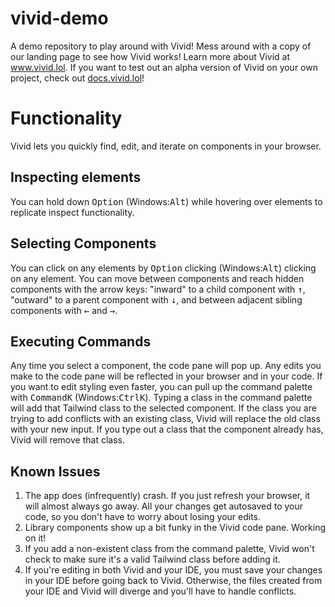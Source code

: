 # vivid-demo
A demo repository to play around with Vivid! Mess around with a copy of our landing page to see how Vivid works! Learn more about Vivid at www.vivid.lol. If you want to test out an alpha version of Vivid on your own project, check out [docs.vivid.lol](www.docs.vivid.lol)!

# Functionality

Vivid lets you quickly find, edit, and iterate on components in your browser.

## Inspecting elements

You can hold down <kbd>Option</kbd> (Windows:<kbd>Alt</kbd>) while hovering over elements to replicate inspect functionality. 

## Selecting Components

You can click on any elements by <kbd>Option</kbd> clicking (Windows:<kbd>Alt</kbd>) clicking on any element. You can move between components and reach hidden components with the arrow keys: "inward" to a child component with <kbd>↑</kbd>, "outward" to a parent component with <kbd>↓</kbd>, and between adjacent sibling components with <kbd>←</kbd> and <kbd>→</kbd>.

## Executing Commands

Any time you select a component, the code pane will pop up. Any edits you make to the code pane will be reflected in your browser and in your code. If you want to edit styling even faster, you can pull up the command palette with <kbd>Command</kbd><kbd>K</kbd> (Windows:<kbd>Ctrl</kbd><kbd>K</kbd>). Typing a class in the command palette will add that Tailwind class to the selected component. If the class you are trying to add conflicts with an existing class, Vivid will replace the old class with your new input. If you type out a class that the component already has, Vivid will remove that class.

## Known Issues

1. The app does (infrequently) crash. If you just refresh your browser, it will almost always go away. All your changes get autosaved to your code, so you don't have to worry about losing your edits.
2. Library components show up a bit funky in the Vivid code pane. Working on it!
3. If you add a non-existent class from the command palette, Vivid won't check to make sure it's a valid Tailwind class before adding it.
4. If you're editing in both Vivid and your IDE, you must save your changes in your IDE before going back to Vivid. Otherwise, the files created from your IDE and Vivid will diverge and you'll have to handle conflicts.
